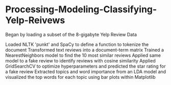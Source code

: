 # Processing-Modeling-Classifying-Yelp-Reivews

<p>Began by loading a subset of the 8-gigabyte Yelp Review Data<br>
  
Loaded NLTK 'punkt' and SpaCy to define a function to tokenize the document
Transformed text reviews into a document-term matrix
Trained a NearestNeighbors model to find the 10 most similar reviews
Applied same model to a fake review to identify reviews with cosine similarity
Applied GridSearchCV to optimize hyperparameters and predicted the star rating for a fake review
Extracted topics and word importance from an LDA model and visualized the top words for each topic using bar plots within Matplotlib
